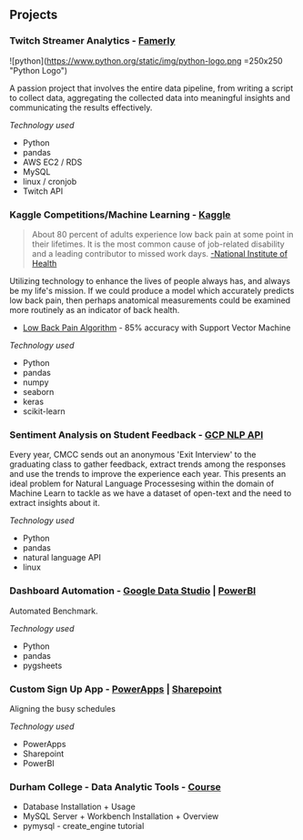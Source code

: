 
## **Projects**

### **Twitch Streamer Analytics** - **[Famerly](https://www.famerly.com/)**
![python](https://www.python.org/static/img/python-logo.png =250x250 "Python Logo") 

A passion project that involves the entire data pipeline, from writing a script to collect data, aggregating the collected data into meaningful insights and communicating the results effectively. 


_Technology used_
- Python
- pandas
- AWS EC2 / RDS
- MySQL
- linux / cronjob
- Twitch API

### **Kaggle Competitions/Machine Learning** - **[Kaggle](https://www.Kaggle.com/)**

> About 80 percent of adults experience low back pain at some point in their lifetimes. It is the most common cause of job-related disability and a leading contributor to missed work days. [-National Institute of Health](https://www.ninds.nih.gov/Disorders/Patient-Caregiver-Education/Fact-Sheets/Low-Back-Pain-Fact-Sheet)

Utilizing technology to enhance the lives of people always has, and always be my life's mission. If we could produce a model which accurately predicts low back pain, then perhaps anatomical measurements could be examined more routinely as an indicator of back health.

- [Low Back Pain Algorithm](https://www.kaggle.com/anfro18/lower-back-pain-algorithm) - 85% accuracy with Support Vector Machine

_Technology used_
- Python
- pandas
- numpy
- seaborn
- keras
- scikit-learn


### **Sentiment Analysis on Student Feedback** - **[GCP NLP API](https://cloud.google.com/natural-language)**

Every year, CMCC sends out an anonymous 'Exit Interview' to the graduating class to gather feedback, extract trends among the responses and use the trends to improve the experience each year. This presents an ideal problem for Natural Language Processesing within the domain of Machine Learn to tackle as we have a dataset of open-text and the need to extract insights about it. 

_Technology used_
- Python 
- pandas
- natural language API
- linux



### **Dashboard Automation** - **[Google Data Studio](https://datastudio.google.com/u/0/navigation/reporting) | [PowerBI](https://powerbi.microsoft.com/en-us/)**

Automated Benchmark. 

_Technology used_
- Python
- pandas
- pygsheets

### **Custom Sign Up App** - **[PowerApps](https://powerapps.microsoft.com/en-us/) | [Sharepoint](https://products.office.com/en-us/sharepoint/collaboration)**

Aligning the busy schedules

_Technology used_
- PowerApps
- Sharepoint
- PowerBI

### **Durham College - Data Analytic Tools** - **[Course](/course.md)**

- Database Installation + Usage
- MySQL Server + Workbench Installation + Overview
- pymysql - create_engine tutorial

